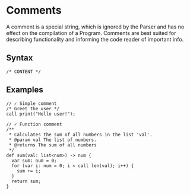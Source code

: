 # Comments

A comment is a special string, which is ignored by the Parser and has no effect on the
compilation of a Program. Comments are best suited for describing functionality and informing
the code reader of important info.

## Syntax

```kipper
/* CONTENT */
```

## Examples

```kipper
// ✓ Simple comment
/* Greet the user */
call print("Hello user!");

// ✓ Function comment
/**
 * Calculates the sum of all numbers in the list 'val'.
 * @param val The list of numbers.
 * @returns The sum of all numbers
 */
def sum(val: list<num>) -> num {
  var sum: num = 0;
  for (var i: num = 0; i < call len(val); i++) {
    sum += i;
  }
  return sum;
}
```
